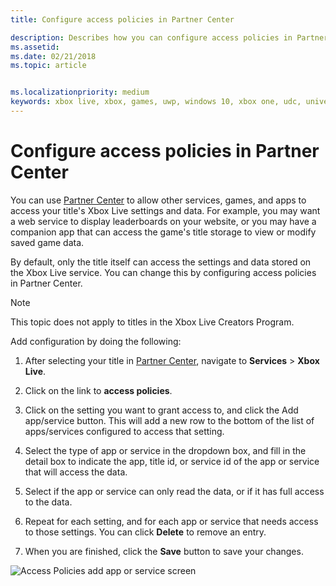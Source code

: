 ```yaml
---
title: Configure access policies in Partner Center

description: Describes how you can configure access policies in Partner Center to allow other apps, games, and services to access the Xbox Live settings.
ms.assetid:
ms.date: 02/21/2018
ms.topic: article


ms.localizationpriority: medium
keywords: xbox live, xbox, games, uwp, windows 10, xbox one, udc, universal developer center
---
```

# Configure access policies in Partner Center

You can use [Partner Center](https://partner.microsoft.com/dashboard) to allow other services, games, and apps to access your title's Xbox Live settings and data. For example, you may want a web service to display leaderboards on your website, or you may have a companion app that can access the game's title storage to view or modify saved game data.

By default, only the title itself can access the settings and data stored on the Xbox Live service. You can change this by configuring access policies in Partner Center.

> [!NOTE]
> This topic does not apply to titles in the Xbox Live Creators Program.

Add configuration by doing the following:

1. After selecting your title in [Partner Center](https://partner.microsoft.com/dashboard), navigate to **Services** > **Xbox Live**.

2. Click on the link to **access policies**.

3. Click on the setting you want to grant access to, and click the Add app/service button. This will add a new row to the bottom of the list of apps/services configured to access that setting.

4. Select the type of app or service in the dropdown box, and fill in the detail box to indicate the app, title id, or service id of the app or service that will access the data.

5. Select if the app or service can only read the data, or if it has full access to the data.

6. Repeat for each setting, and for each app or service that needs access to those settings. You can click **Delete** to remove an entry.

7. When you are finished, click the **Save** button to save your changes.

![Access Policies add app or service screen](../../images/dev-center/data-sharing-2.png)
